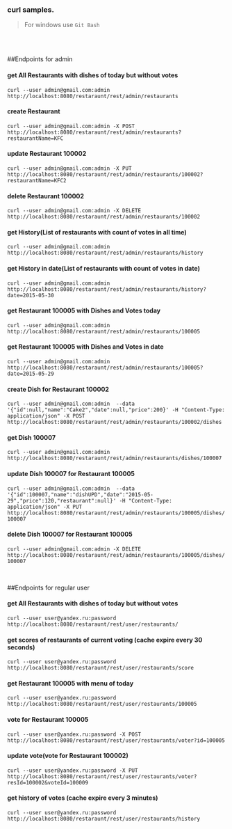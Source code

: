 ### curl samples.
> For windows use `Git Bash`

<br/>
<br/>


##Endpoints for admin

#### get All Restaurants with dishes of today but without votes
`curl --user admin@gmail.com:admin http://localhost:8080/restaraunt/rest/admin/restaurants`

#### create Restaurant
`curl --user admin@gmail.com:admin -X POST http://localhost:8080/restaraunt/rest/admin/restaurants?restaurantName=KFC`

#### update Restaurant 100002
`curl --user admin@gmail.com:admin -X PUT http://localhost:8080/restaraunt/rest/admin/restaurants/100002?restaurantName=KFC2`

#### delete Restaurant 100002
`curl --user admin@gmail.com:admin -X DELETE http://localhost:8080/restaraunt/rest/admin/restaurants/100002`

#### get History(List of restaurants with count of votes in all time)
`curl --user admin@gmail.com:admin http://localhost:8080/restaraunt/rest/admin/restaurants/history`

#### get History in date(List of restaurants with count of votes in date)
`curl --user admin@gmail.com:admin http://localhost:8080/restaraunt/rest/admin/restaurants/history?date=2015-05-30`

#### get Restaurant 100005 with Dishes and Votes today
`curl --user admin@gmail.com:admin http://localhost:8080/restaraunt/rest/admin/restaurants/100005`

#### get Restaurant 100005 with Dishes and Votes in date
`curl --user admin@gmail.com:admin http://localhost:8080/restaraunt/rest/admin/restaurants/100005?date=2015-05-29`

#### create Dish for Restaurant 100002
`curl --user admin@gmail.com:admin  --data '{"id":null,"name":"Cake2","date":null,"price":200}' -H "Content-Type: application/json" -X POST http://localhost:8080/restaraunt/rest/admin/restaurants/100002/dishes`

#### get Dish 100007
`curl --user admin@gmail.com:admin http://localhost:8080/restaraunt/rest/admin/restaurants/dishes/100007`

#### update Dish 100007 for Restaurant 100005
`curl --user admin@gmail.com:admin  --data '{"id":100007,"name":"dishUPD","date":"2015-05-29","price":120,"restaurant":null}' -H "Content-Type: application/json" -X PUT http://localhost:8080/restaraunt/rest/admin/restaurants/100005/dishes/100007`

#### delete Dish 100007 for Restaurant 100005
`curl --user admin@gmail.com:admin -X DELETE http://localhost:8080/restaraunt/rest/admin/restaurants/100005/dishes/100007`


<br/>

##Endpoints for regular user

#### get All Restaurants with dishes of today but without votes
`curl --user user@yandex.ru:password  http://localhost:8080/restaraunt/rest/user/restaurants/`

#### get scores of restaurants of current voting (cache expire every 30 seconds)
`curl --user user@yandex.ru:password  http://localhost:8080/restaraunt/rest/user/restaurants/score`

#### get Restaurant 100005 with menu of today
`curl --user user@yandex.ru:password  http://localhost:8080/restaraunt/rest/user/restaurants/100005`

#### vote for Restaurant 100005
`curl --user user@yandex.ru:password -X POST http://localhost:8080/restaraunt/rest/user/restaurants/voter?id=100005`

#### update vote(vote for Restaurant 100002)
`curl --user user@yandex.ru:password -X PUT http://localhost:8080/restaraunt/rest/user/restaurants/voter?resId=100002&voteId=100009`

#### get history of votes (cache expire every 3 minutes)
`curl --user user@yandex.ru:password  http://localhost:8080/restaraunt/rest/user/restaurants/history`






